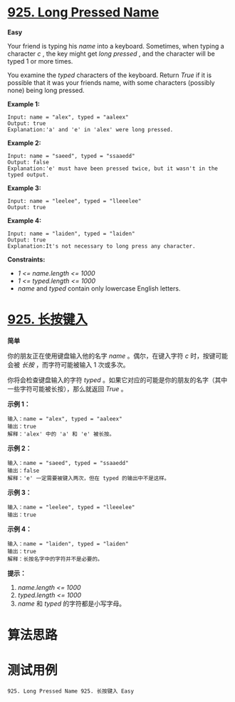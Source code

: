 # [925. Long Pressed Name][enTitle]

**Easy**

Your friend is typing his  *name*  into a keyboard. Sometimes, when typing a character  *c* , the key might get  *long pressed* , and the character will be typed 1 or more times.

You examine the  *typed*  characters of the keyboard. Return  *True*  if it is possible that it was your friends name, with some characters (possibly none) being long pressed.



**Example 1:** 

```
Input: name = "alex", typed = "aaleex"
Output: true
Explanation:'a' and 'e' in 'alex' were long pressed.

```

**Example 2:** 

```
Input: name = "saeed", typed = "ssaaedd"
Output: false
Explanation:'e' must have been pressed twice, but it wasn't in the typed output.

```

**Example 3:** 

```
Input: name = "leelee", typed = "lleeelee"
Output: true

```

**Example 4:** 

```
Input: name = "laiden", typed = "laiden"
Output: true
Explanation:It's not necessary to long press any character.

```



**Constraints:** 

-  *1 <= name.length <= 1000*  
-  *1 <= typed.length <= 1000*  
-  *name*  and  *typed*  contain only lowercase English letters.


# [925. 长按键入][cnTitle]

**简单**

你的朋友正在使用键盘输入他的名字  *name* 。偶尔，在键入字符  *c*  时，按键可能会被 *长按* ，而字符可能被输入 1 次或多次。

你将会检查键盘输入的字符  *typed* 。如果它对应的可能是你的朋友的名字（其中一些字符可能被长按），那么就返回  *True* 。



**示例 1：** 

```
输入：name = "alex", typed = "aaleex"
输出：true
解释：'alex' 中的 'a' 和 'e' 被长按。

```

**示例 2：** 

```
输入：name = "saeed", typed = "ssaaedd"
输出：false
解释：'e' 一定需要被键入两次，但在 typed 的输出中不是这样。

```

**示例 3：** 

```
输入：name = "leelee", typed = "lleeelee"
输出：true

```

**示例 4：** 

```
输入：name = "laiden", typed = "laiden"
输出：true
解释：长按名字中的字符并不是必要的。

```



**提示：** 

1.  *name.length <= 1000*  
2.  *typed.length <= 1000*  
3.  *name*  和  *typed*  的字符都是小写字母。








# 算法思路

# 测试用例
```
925. Long Pressed Name 925. 长按键入 Easy
```

[enTitle]: https://leetcode.com/problems/long-pressed-name/
[cnTitle]: https://leetcode-cn.com/problems/long-pressed-name/
